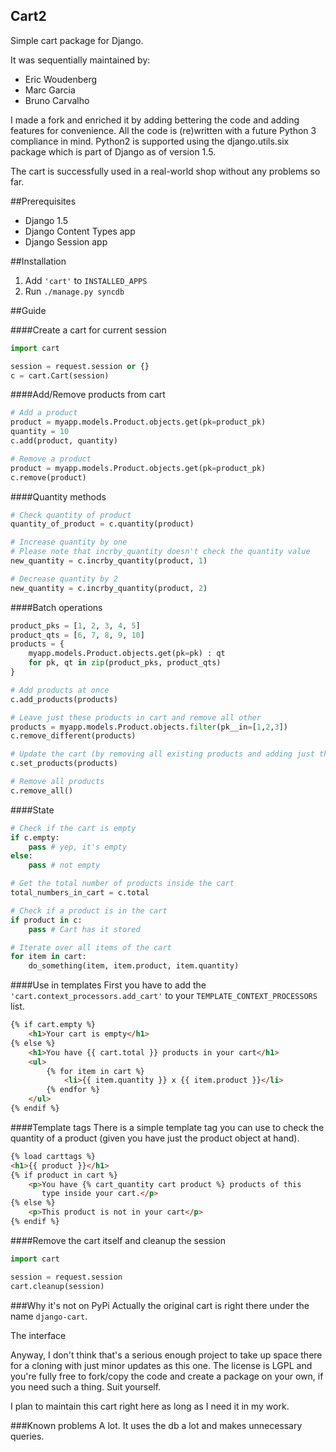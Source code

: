Cart2
-----

Simple cart package for Django.

It was sequentially maintained by:
* Eric Woudenberg
* Marc Garcia
* Bruno Carvalho

I made a fork and enriched it by adding bettering the code and adding
features for convenience.  All the code is (re)written with a future
Python 3 compliance in mind.  Python2 is supported using the
django.utils.six package which is part of Django as of version 1.5.

The cart is successfully used in a real-world shop without any problems so far.

##Prerequisites
* Django 1.5
* Django Content Types app
* Django Session app

##Installation
1. Add `'cart'` to `INSTALLED_APPS`
2. Run `./manage.py syncdb`

##Guide

####Create a cart for current session
```python
import cart

session = request.session or {}
c = cart.Cart(session)
```

####Add/Remove products from cart
```python
# Add a product
product = myapp.models.Product.objects.get(pk=product_pk)
quantity = 10
c.add(product, quantity)

# Remove a product
product = myapp.models.Product.objects.get(pk=product_pk)
c.remove(product)
```

####Quantity methods
```python
# Check quantity of product
quantity_of_product = c.quantity(product)

# Increase quantity by one
# Please note that incrby_quantity doesn't check the quantity value
new_quantity = c.incrby_quantity(product, 1)

# Decrease quantity by 2
new_quantity = c.incrby_quantity(product, 2)
```

####Batch operations
```python
product_pks = [1, 2, 3, 4, 5]
product_qts = [6, 7, 8, 9, 10]
products = {
    myapp.models.Product.objects.get(pk=pk) : qt
    for pk, qt in zip(product_pks, product_qts)
}

# Add products at once
c.add_products(products)

# Leave just these products in cart and remove all other
products = myapp.models.Product.objects.filter(pk__in=[1,2,3])
c.remove_different(products)

# Update the cart (by removing all existing products and adding just the new ones)
c.set_products(products)

# Remove all products
c.remove_all()
```

####State
```python
# Check if the cart is empty
if c.empty:
    pass # yep, it's empty
else:
    pass # not empty

# Get the total number of products inside the cart
total_numbers_in_cart = c.total

# Check if a product is in the cart
if product in c:
    pass # Cart has it stored

# Iterate over all items of the cart
for item in cart:
    do_something(item, item.product, item.quantity)
```

####Use in templates
First you have to add the `'cart.context_processors.add_cart'` to your
`TEMPLATE_CONTEXT_PROCESSORS` list.

```html
{% if cart.empty %}
    <h1>Your cart is empty</h1>
{% else %}
    <h1>You have {{ cart.total }} products in your cart</h1>
    <ul>
        {% for item in cart %}
            <li>{{ item.quantity }} x {{ item.product }}</li>
        {% endfor %}
    </ul>
{% endif %}
```

####Template tags
There is a simple template tag you can use to check the quantity of a
product (given you have just the product object at hand).
```html
{% load carttags %}
<h1>{{ product }}</h1>
{% if product in cart %}
    <p>You have {% cart_quantity cart product %} products of this
       type inside your cart.</p>
{% else %}
    <p>This product is not in your cart</p>
{% endif %}
```

####Remove the cart itself and cleanup the session
```python
import cart

session = request.session
cart.cleanup(session)
```

###Why it's not on PyPi
Actually the original cart is right there under the name
`django-cart`.

The interface 

Anyway, I don't think that's a serious enough project to take up space
there for a cloning with just minor updates as this one.  The license
is LGPL and you're fully free to fork/copy the code and create a
package on your own, if you need such a thing.  Suit yourself.

I plan to maintain this cart right here as long as I need it in my
work.

###Known problems
A lot.  It uses the db a lot and makes unnecessary queries.
